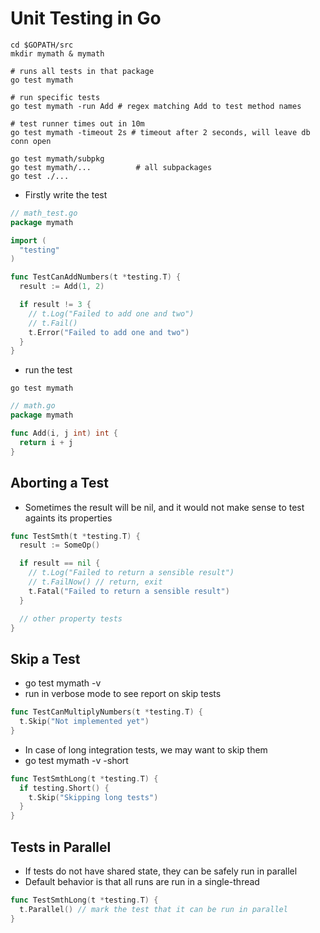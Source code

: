 # Unit Testing in Go

```shell
cd $GOPATH/src
mkdir mymath & mymath

# runs all tests in that package
go test mymath

# run specific tests
go test mymath -run Add # regex matching Add to test method names

# test runner times out in 10m
go test mymath -timeout 2s # timeout after 2 seconds, will leave db conn open

go test mymath/subpkg
go test mymath/...          # all subpackages
go test ./...
```

- Firstly write the test

```go
// math_test.go
package mymath

import (
  "testing"
)

func TestCanAddNumbers(t *testing.T) {
  result := Add(1, 2)

  if result != 3 {
    // t.Log("Failed to add one and two")
    // t.Fail()
    t.Error("Failed to add one and two")
  }
}
```

- run the test

```shell
go test mymath
```

```go
// math.go
package mymath

func Add(i, j int) int {
  return i + j
}
```

## Aborting a Test

- Sometimes the result will be nil, and it would not make sense to test againts its properties

```go
func TestSmth(t *testing.T) {
  result := SomeOp()

  if result == nil {
    // t.Log("Failed to return a sensible result")
    // t.FailNow() // return, exit
    t.Fatal("Failed to return a sensible result")
  }

  // other property tests
}
```

## Skip a Test

- go test mymath -v
- run in verbose mode to see report on skip tests

```go
func TestCanMultiplyNumbers(t *testing.T) {
  t.Skip("Not implemented yet")
}
```

- In case of long integration tests, we may want to skip them
- go test mymath -v -short

```go
func TestSmthLong(t *testing.T) {
  if testing.Short() {
    t.Skip("Skipping long tests")  
  }
}
```

## Tests in Parallel

- If tests do not have shared state, they can be safely run in parallel
- Default behavior is that all runs are run in a single-thread

```go
func TestSmthLong(t *testing.T) {
  t.Parallel() // mark the test that it can be run in parallel
}
```
